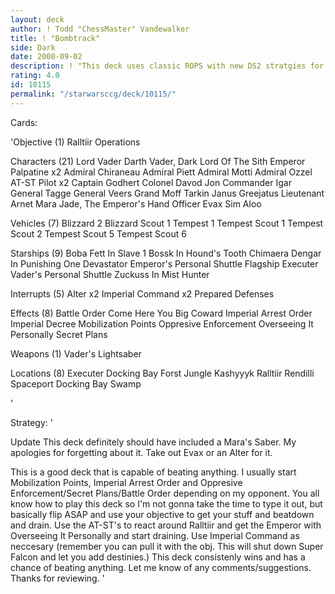 ```yaml
---
layout: deck
author: ! Todd "ChessMaster" Vandewalker
title: ! "Bombtrack"
side: Dark
date: 2000-09-02
description: ! "This deck uses classic ROPS with new DS2 stratgies for a serious deck that's tough to beat."
rating: 4.0
id: 10115
permalink: "/starwarsccg/deck/10115/"
---
```

Cards: 

'Objective (1)
Ralltiir Operations

Characters (21)
Lord Vader
Darth Vader, Dark Lord Of The Sith
Emperor Palpatine x2
Admiral Chiraneau
Admiral Piett
Admiral Motti
Admiral Ozzel
AT-ST Pilot x2
Captain Godhert
Colonel Davod Jon
Commander Igar
General Tagge
General Veers
Grand Moff Tarkin
Janus Greejatus
Lieutenant Arnet
Mara Jade, The Emperor's Hand
Officer Evax
Sim Aloo

Vehicles (7)
Blizzard 2
Blizzard Scout 1
Tempest 1
Tempest Scout 1
Tempest Scout 2
Tempest Scout 5
Tempest Scout 6

Starships (9)
Boba Fett In Slave 1
Bossk In Hound's Tooth
Chimaera
Dengar In Punishing One
Devastator
Emperor's Personal Shuttle
Flagship Executer
Vader's Personal Shuttle
Zuckuss In Mist Hunter

Interrupts (5)
Alter x2
Imperial Command x2
Prepared Defenses

Effects (8)
Battle Order
Come Here You Big Coward
Imperial Arrest Order
Imperial Decree
Mobilization Points
Oppresive Enforcement
Overseeing It Personally
Secret Plans

Weapons (1)
Vader's Lightsaber

Locations (8)
Executer Docking Bay
Forst
Jungle
Kashyyyk
Ralltiir
Rendilli
Spaceport Docking Bay
Swamp






'

Strategy: '

Update
This deck definitely should have included a Mara's Saber. My apologies for forgetting about it. Take out Evax or an Alter for it.


This is a good deck that is capable of beating anything. I usually start Mobilization Points, Imperial Arrest Order and Oppresive Enforcement/Secret Plans/Battle Order depending on my opponent. You all know how to play this deck so I'm not gonna take the time to type it out, but basically flip ASAP and use your objective to get your stuff and beatdown and drain. Use the AT-ST's to react around Ralltiir and get the Emperor with Overseeing It Personally and start draining. Use Imperial Command as neccesary (remember you can pull it with the obj. This will shut down Super Falcon and let you add destinies.) This deck consistenly wins and has a chance of beating anything. Let me know of any comments/suggestions. Thanks for reviewing. '
